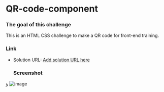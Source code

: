 # QR-code-component

### The goal of this challenge

This is an HTML CSS challenge to make a QR code for front-end training.

### Link

- Solution URL: [Add solution URL here](https://addabenkoceir13.github.io/qr-code-component/)

  ### Screenshot
ؤ
![image](https://github.com/addabenkoceir13/qr-code-component/assets/64089992/5d80cd4d-bc6c-420e-92d3-3b1e55a70f7d)

